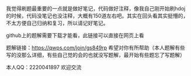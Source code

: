 我觉得刷题最重要的一点就是做好笔记，代码做好注释，像我自己刚开始刷hdoj的时候，代码没笔记也没注释，大概有150道左右吧。其实在回头看其实挺懵的，不太方便自己归纳和复习，所以请记好笔记。

github上的题解需要下载才能看，此链接可以直接在网页上看

题解链接：https://qwps.com/join/gs849rp  希望对你有所帮助（本人题解有些写的没那么详细，有些自己觉的会的也就没写题解，最开始有些题忘了写题解）

本人QQ：2220041897  欢迎交流
